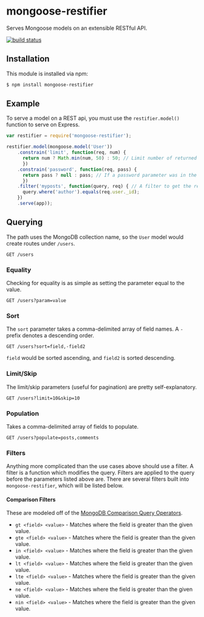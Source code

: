 # mongoose-restifier

Serves Mongoose models on an extensible RESTful API.

[![build status](https://secure.travis-ci.org/simplyianm/mongoose-restifier.png)](http://travis-ci.org/simplyianm/mongoose-restifier)

## Installation

This module is installed via npm:

```bash
$ npm install mongoose-restifier
```

## Example

To serve a model on a REST api, you must use the `restifier.model()` function to serve on Express.

```js
var restifier = require('mongoose-restifier');

restifier.model(mongoose.model('User'))
    .constrain('limit', function(req, num) {
      return num ? Math.min(num, 50) : 50; // Limit number of returned results to 50
      })
    .constrain('password', function(req, pass) {
      return pass ? null : pass; // If a password parameter was in the query, remove it.
      })
    .filter('myposts', function(query, req) { // A filter to get the requester's posts
      query.where('author').equals(req.user._id);
    })
    .serve(app));
```

## Querying

The path uses the MongoDB collection name, so the `User` model would create routes under `/users`.

```
GET /users
```

### Equality

Checking for equality is as simple as setting the parameter equal to the value.

```
GET /users?param=value
```

### Sort

The `sort` parameter takes a comma-delimited array of field names. A `-` prefix denotes a descending order.

```
GET /users?sort=field,-field2
```

`field` would be sorted ascending, and `field2` is sorted descending.

### Limit/Skip

The limit/skip parameters (useful for pagination) are pretty self-explanatory.

```
GET /users?limit=10&skip=10
```

### Population

Takes a comma-delimited array of fields to populate.

```
GET /users?populate=posts,comments
```

### Filters

Anything more complicated than the use cases above should use a filter. A filter is a function which modifies the query.
Filters are applied to the query before the parameters listed above are.
There are several filters built into `mongoose-restifier`, which will be listed below.

#### Comparison Filters
These are modeled off of the [MongoDB Comparison Query Operators](http://docs.mongodb.org/manual/reference/operator/query-comparison/).

* `gt <field> <value>` - Matches where the field is greater than the given value.
* `gte <field> <value>` - Matches where the field is greater than the given value.
* `in <field> <value>` - Matches where the field is greater than the given value.
* `lt <field> <value>` - Matches where the field is greater than the given value.
* `lte <field> <value>` - Matches where the field is greater than the given value.
* `ne <field> <value>` - Matches where the field is greater than the given value.
* `nin <field> <value>` - Matches where the field is greater than the given value.

